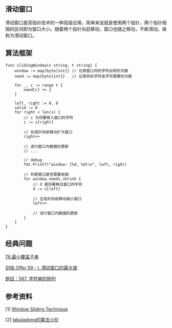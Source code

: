 ## 滑动窗口

滑动窗口是双指针技术的一种高级应用，简单来说就是使用两个指针，两个指针相隔的区间即为窗口大小。随着两个指针向前移动，窗口也随之移动，不断滑动，故称为滑动窗口。

## 算法框架
```
func slidingWindow(s string, t string) {
    window := map[byte]int{} // 记录窗口内的字符出现的次数
    need := map[byte]int{}   // 记录目标字符各字符需要的次数

    for _, c := range t {
        need[c] += 1
    }

    left, right := 0, 0
    valid := 0
    for right < len(s) {
        // c 为将要移入窗口的字符
        c := s[right]

        // 右指针向前移动扩大窗口
        right++

        // 进行窗口内数据的更新
        // ...

        // debug
        fmt.Printf("window: [%d, %d)\n", left, right)

        // 判断窗口是否需要收缩
        for window_needs_shrink {
            // d 是将要移出窗口的字符
            d := s[left]

            // 左指针向前移动缩小窗口
            left++

            // 进行窗口内数据的更新
        }
    }
}
```

## 经典问题
[76.最小覆盖子串](https://leetcode-cn.com/problems/minimum-window-substring/)

[剑指 Offer 59 - I. 滑动窗口的最大值](https://leetcode-cn.com/problems/hua-dong-chuang-kou-de-zui-da-zhi-lcof/)

[题目：567. 字符串的排列](https://leetcode.cn/problems/permutation-in-string/)

## 参考资料
[1] [Window Sliding Technique](https://www.geeksforgeeks.org/window-sliding-technique/)

[2] [labuladong的算法小抄](https://item.jd.com/12759911.html)